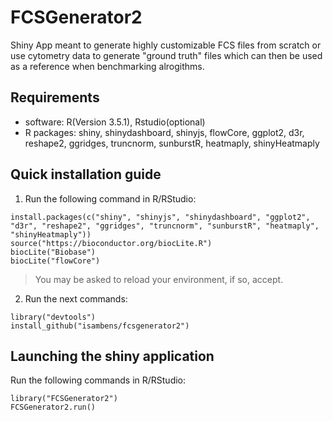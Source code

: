 # FCSGenerator2
Shiny App meant to generate highly customizable FCS files from scratch or use cytometry data to generate "ground truth" files which can then be used as a reference when benchmarking alrogithms.
 
	
## Requirements
  * software: R(Version 3.5.1), Rstudio(optional)
  * R packages: shiny, shinydashboard, shinyjs, flowCore, ggplot2, d3r, reshape2, ggridges, truncnorm, sunburstR, heatmaply, shinyHeatmaply
  
## Quick installation guide

  1. Run the following command in R/RStudio:
```
install.packages(c("shiny", "shinyjs", "shinydashboard", "ggplot2", "d3r", "reshape2", "ggridges", "truncnorm", "sunburstR", "heatmaply", "shinyHeatmaply"))
source("https://bioconductor.org/biocLite.R")
biocLite("Biobase")
biocLite("flowCore")
```
  >You may be asked to reload your environment, if so, accept.
  
  2. Run the next commands:
```
library("devtools")
install_github("isambens/fcsgenerator2")
```

  
## Launching the shiny application

  Run the following commands in R/RStudio:
```
library("FCSGenerator2")
FCSGenerator2.run()
```